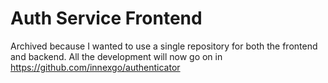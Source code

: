 # Auth Service Frontend

Archived because I wanted to use a single repository for both the frontend and backend.
All the development will now go on in https://github.com/innexgo/authenticator

